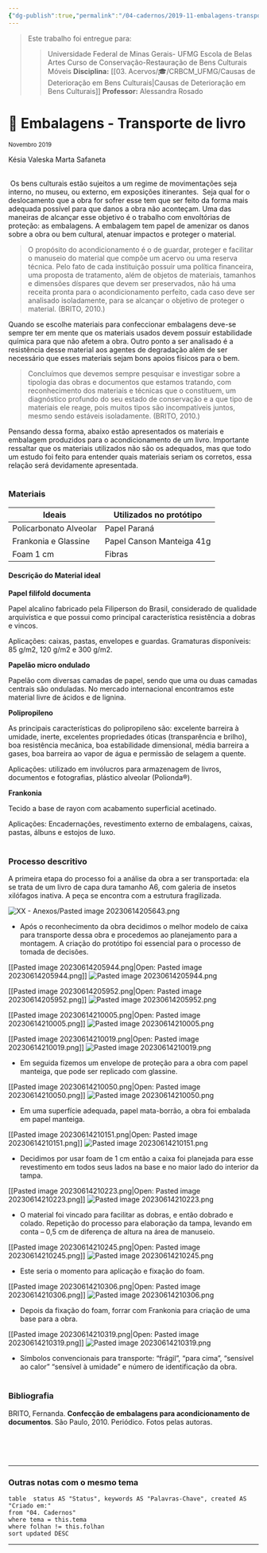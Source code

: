 ```yaml
---
{"dg-publish":true,"permalink":"/04-cadernos/2019-11-embalagens-transporte-de-livro/","title":"Embalagens - Transporte de livro","tags":["🧠️/📝️/🌲️"],"created":"2023-06-14T08:52:50.280-03:00","updated":"2023-06-14T21:04:19.857-03:00"}
---
```




> Este trabalho foi entregue para:
>>Universidade Federal de Minas Gerais- UFMG
>>Escola de Belas Artes
>>Curso de Conservação-Restauração de Bens Culturais Móveis
>>**Disciplina:** [[03. Acervos/🎓/CRBCM_UFMG/Causas de Deterioração em Bens Culturais\|Causas de Deterioração em Bens Culturais]]
>>**Professor:** Alessandra Rosado

#  🌲️ Embalagens - Transporte de livro 
<small>Novembro 2019</small>

Késia Valeska
Marta Safaneta<br><br>


 Os bens culturais estão sujeitos a um regime de movimentações seja interno, no museu, ou externo, em exposições itinerantes.  Seja qual for o deslocamento que a obra for sofrer esse tem que ser feito da forma mais adequada possível para que danos a obra não aconteçam. Uma das maneiras de alcançar esse objetivo é o trabalho com envoltórias de proteção: as embalagens. A embalagem tem papel de amenizar os danos sobre a obra ou bem cultural, atenuar impactos e proteger o material. 

>O propósito do acondicionamento é o de guardar, proteger e facilitar o manuseio do material que compõe um acervo ou uma reserva técnica. Pelo fato de cada instituição possuir uma política financeira, uma proposta de tratamento, além de objetos de materiais, tamanhos e dimensões díspares que devem ser preservados, não há uma receita pronta para o acondicionamento perfeito, cada caso deve ser analisado isoladamente, para se alcançar o objetivo de proteger o material. (BRITO, 2010.)

Quando se escolhe materiais para confeccionar embalagens deve-se sempre ter em mente que os materiais usados devem possuir estabilidade química para que não afetem a obra. Outro ponto a ser analisado é a resistência desse material aos agentes de degradação além de ser necessário que esses materiais sejam bons apoios físicos para o bem.

>Concluímos que devemos sempre pesquisar e investigar sobre a tipologia das obras e documentos que estamos tratando, com reconhecimento dos materiais e técnicas que o constituem, um diagnóstico profundo do seu estado de conservação e a que tipo de materiais ele reage, pois muitos tipos são incompatíveis juntos, mesmo sendo estáveis isoladamente. (BRITO, 2010.)

Pensando dessa forma, abaixo estão apresentados os materiais e embalagem produzidos para o acondicionamento de um livro. Importante ressaltar que os materiais utilizados não são os adequados, mas que todo um estudo foi feito para entender quais materiais seriam os corretos, essa relação será devidamente apresentada.<br><br>

### Materiais

| **Ideais**             | **Utilizados no protótipo** |
| ---------------------- | --------------------------- |
| Policarbonato Alveolar | Papel Paraná                |
| Frankonia e Glassine   | Papel Canson Manteiga 41g   |
| Foam 1 cm              | Fibras                      |

#### Descrição do Material ideal

**Papel filifold documenta**

Papel alcalino fabricado pela Filiperson do Brasil, considerado de qualidade arquivística e que possui como principal característica resistência a dobras e vincos.

Aplicações: caixas, pastas, envelopes e guardas. Gramaturas disponíveis: 85 g/m2, 120 g/m2 e 300 g/m2.

**Papelão micro ondulado**

Papelão com diversas camadas de papel, sendo que uma ou duas camadas centrais são onduladas. No mercado internacional encontramos este material livre de ácidos e de lignina.

**Polipropileno**

As principais características do polipropileno são: excelente barreira à umidade, inerte, excelentes propriedades óticas (transparência e brilho), boa resistência mecânica, boa estabilidade dimensional, média barreira a gases, boa barreira ao vapor de água e permissão de selagem a quente.

Aplicações: utilizado em invólucros para armazenagem de livros, documentos e fotografias, plástico alveolar (Polionda®).

**Frankonia**

Tecido a base de rayon com acabamento superficial acetinado.

Aplicações: Encadernações, revestimento externo de embalagens, caixas, pastas, álbuns e estojos de luxo.<br><br>

### Processo descritivo

A primeira etapa do processo foi a análise da obra a ser transportada: ela se trata de um livro de capa dura tamanho A6, com galeria de insetos xilófagos inativa. A peça se encontra com a estrutura fragilizada.


![XX - Anexos/Pasted image 20230614205643.png](/img/user/XX%20-%20Anexos/Pasted%20image%2020230614205643.png)


- Após o reconhecimento da obra decidimos o melhor modelo de caixa para transporte dessa obra e procedemos ao planejamento para a montagem. A criação do protótipo foi essencial para o processo de tomada de decisões.

[[Pasted image 20230614205944.png|Open: Pasted image 20230614205944.png]]
![Pasted image 20230614205944.png](/img/user/XX%20-%20Anexos/Pasted%20image%2020230614205944.png)

[[Pasted image 20230614205952.png|Open: Pasted image 20230614205952.png]]
![Pasted image 20230614205952.png](/img/user/XX%20-%20Anexos/Pasted%20image%2020230614205952.png)

[[Pasted image 20230614210005.png|Open: Pasted image 20230614210005.png]]
![Pasted image 20230614210005.png](/img/user/XX%20-%20Anexos/Pasted%20image%2020230614210005.png)

[[Pasted image 20230614210019.png|Open: Pasted image 20230614210019.png]]
![Pasted image 20230614210019.png](/img/user/XX%20-%20Anexos/Pasted%20image%2020230614210019.png)

- Em seguida fizemos um envelope de proteção para a obra com papel manteiga, que pode ser replicado com glassine.

[[Pasted image 20230614210050.png|Open: Pasted image 20230614210050.png]]
![Pasted image 20230614210050.png](/img/user/XX%20-%20Anexos/Pasted%20image%2020230614210050.png)

- Em uma superfície adequada, papel mata-borrão, a obra foi embalada em papel manteiga.

[[Pasted image 20230614210151.png|Open: Pasted image 20230614210151.png]]
![Pasted image 20230614210151.png](/img/user/XX%20-%20Anexos/Pasted%20image%2020230614210151.png)

- Decidimos por usar foam de 1 cm então a caixa foi planejada para esse revestimento em todos seus lados na base e no maior lado do interior da tampa.

[[Pasted image 20230614210223.png|Open: Pasted image 20230614210223.png]]
![Pasted image 20230614210223.png](/img/user/XX%20-%20Anexos/Pasted%20image%2020230614210223.png)
- O material foi vincado para facilitar as dobras, e então dobrado e colado. Repetição do processo para elaboração da tampa, levando em conta – 0,5 cm de diferença de altura na área de manuseio.

[[Pasted image 20230614210245.png|Open: Pasted image 20230614210245.png]]
![Pasted image 20230614210245.png](/img/user/XX%20-%20Anexos/Pasted%20image%2020230614210245.png)

- Este seria o momento para aplicação e fixação do foam.

[[Pasted image 20230614210306.png|Open: Pasted image 20230614210306.png]]
![Pasted image 20230614210306.png](/img/user/XX%20-%20Anexos/Pasted%20image%2020230614210306.png)

- Depois da fixação do foam, forrar com Frankonia para criação de uma base para a obra.

[[Pasted image 20230614210319.png|Open: Pasted image 20230614210319.png]]
![Pasted image 20230614210319.png](/img/user/XX%20-%20Anexos/Pasted%20image%2020230614210319.png)

- Símbolos convencionais para transporte: “frágil”, “para cima”, “sensível ao calor” “sensível à umidade” e número de identificação da obra.<br><br>

### Bibliografia

BRITO, Fernanda. **Confecção de embalagens para acondicionamento de documentos**. São Paulo, 2010. Periódico.
Fotos pelas autoras.



<br><br><br>
***
### Outras notas com o mesmo tema


``` dataview
table  status AS "Status", keywords AS "Palavras-Chave", created AS "Criado em:"
from "04. Cadernos"
where tema = this.tema 
where folhan != this.folhan
sort updated DESC
```

***





